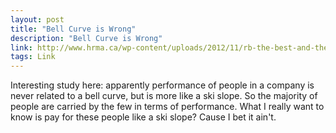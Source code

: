 ```yaml
---
layout: post
title: "Bell Curve is Wrong"
description: "Bell Curve is Wrong"
link: http://www.hrma.ca/wp-content/uploads/2012/11/rb-the-best-and-the-rest.pdf
tags: Link
---
```


 Interesting study here: apparently performance of people in a company is never related to a bell curve, but is more like a ski slope. So the majority of people are carried by the few in terms of performance. What I really want to know is pay for these people like a ski slope? Cause I bet it ain't. 